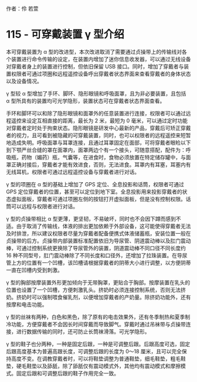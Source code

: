 作者：伶 若萱

# 115 - 可穿戴装置 γ 型介绍
本可穿戴装置为 α 型的改进型，本次改进取消了需要通过贞操带上的传输线对各个装置进行命令传输的设定，在装置内增加了迷你信息收发器，可以通过无线设备对穿戴者身上的装置进行控制，但依旧保留 USB 接口。同时，增加了穿戴者与装置权限者可通过项圈和远程遥控设备呼出穿戴者状态界面来查看穿戴者的身体状态以及设备情况。

γ 型较 α 型增加了手环、脚环、隐形眼镜和呼吸面罩，且为非必要装置，且包括 α 型所具有的装置均可光学隐形，装置状态可在穿戴者状态界面查看。

手环和脚环可以和除了隐形眼镜和面罩外的任意装置进行连接，权限者可以通过远程遥控来设定互相直接的距离，最长为 2 米，最短为 0 毫米，可以通过定时功能对穿戴者定时处于拘束状态。隐形眼镜是研发中心最新的产品，穿戴后可矫正穿戴者的视力，且可看到被隐藏的可穿戴装置，同时，也可以权限者的远程遥控来短暂地造成失明。呼吸面罩与耳罩连接，且通过耳罩固定在面部，可将穿戴者眼睑以下到下颚严丝合缝的罩在面罩内，面罩两边个有一个接头，可随意搭配，配件为：呼吸瓶，药物（媚药）瓶，气囊等，在进食时，食物必须放置在特定储存罐中，与面罩正确对接后，穿戴者才能有效进食，否则，无法进食。耳罩内有耳塞，耳塞内有无线耳机，权限者可通过远程遥控设备与穿戴者进行对话。

γ 型的项圈在 α 型的基础上增加了 GPS 定位、全息投影和话筒，权限者可通过 GPS 定位穿戴者的位置，甚至可以定位到地下室。全息投影用来投影穿戴者的状态虚拟面板，穿戴者可通过项圈左侧的按钮打开虚拟面板，但是没有控制权限。话筒可以远程与权限者进行对话。

γ 型的贞操带相比 α 型更薄，更坚韧，不易破坏，同时也不会因下蹲而感到不适。由于取消了传输线，体液的排出更加依赖于外部设备，这可能使得穿戴者无法及时排泄，所以建议权限者尽量为穿戴者配备便携式体液储蓄瓶，安装位置一般在贞操带的后方。贞操带内部装置标准配置依旧为导尿管、阴道震动棒以及肛门震动棒，可通过控制系统更换除了导尿管外的装置，阴道震动棒不同口径不同长度约 16 种不同型号，肛门震动棒除了不同长度和口径外，还增加了拉珠装置。在导尿管上方的位置有一个凹槽，该凹槽请根据穿戴者的阴蒂大小进行调整，以方便阴蒂一直在凹槽内受到刺激。

γ 型的胸部按摩装置外形更加倾向于无带胸罩，更贴合于胸部。按摩装置在乳头的位置也设置了一个凹槽，方便刺激乳头。挤奶时必须连接控制系统，否则无法挤奶。挤奶时可以强制喂食催乳剂，以便增加穿戴者的产奶量。除挤奶功能外，还有按摩和电击功能。

γ 型的丝袜有两种，白色和黑色，除了原有的电击效果外，还有冬季制热和夏季制冷功能，方便穿戴者不会因长时间穿戴而导致脚气。穿戴时通过吊袜带与贞操带连接，进行数据传输的同时，还可防止长筒袜滑落。可光学隐形。

γ 型的鞋子也分两种，一种是固定后跟，一种是可调整后跟。后跟高度可选，固定后跟高度基本为普遍高跟长度，可调整后跟的长度为 0～18 厘米，且可以完全保持高度不变。在调教穿戴者时，可以将鞋垫调整为普通鞋垫，细毛鞋垫，粗毛鞋垫，硬毛鞋垫以及舔舐，除了舔舐仅有震动模式外，其他均有震动模式和摩擦模式。固定后跟和可调整后跟的鞋子作用完全一致。
